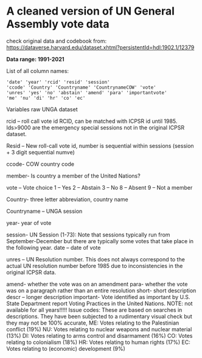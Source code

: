 # A cleaned version of UN General Assembly vote data

check original data and codebook from:\
    https://dataverse.harvard.edu/dataset.xhtml?persistentId=hdl:1902.1/12379

**Data range: 1991-2021**

List of all column names:

```
'date' 'year' 'rcid' 'resid' 'session'
'ccode' 'Country' 'Countryname' 'CountrynameCOW' 'vote'
'unres' 'yes' 'no' 'abstain' 'amend' 'para' 'importantvote'
'me' 'nu' 'di' 'hr' 'co' 'ec'
```



Variables raw UNGA dataset

rcid – roll call vote id RCID, can be matched with ICPSR id until 1985. Ids>9000 are the emergency special sessions not in the original ICPSR dataset. 

Resid – New roll-call vote id, number is sequential within sessions (session + 3 digit sequential numve)
 
ccode- COW country code

member- Is country a member of the United Nations?

vote – Vote choice
1 – Yes
2 – Abstain
3 – No
8 – Absent
9 – Not a member

Country- three letter abbreviation, country name

Countryname – UNGA session 

year- year of vote

session- UN Session (1-73): Note that sessions typically run from September-December but there are typically some votes that take place in the following year. 
date – date of vote

unres – UN Resolution number. This does not always correspond to the actual UN resolution number before 1985 due to inconsistencies in the original ICPSR data.

amend-  whether the vote was on an amendment 
para- whether the vote was on a paragraph rather than an entire resolution 
short- short description
descr – longer description
important- Vote identified as important by U.S. State Department report Voting Practices in the United Nations. NOTE: not available for all years!!!!!
Issue codes: These are based on searches in descriptions. They have been subjected to a rudimentary visual check but they may not be 100% accurate,
ME: Votes relating to the Palestinian conflict (19%)
NU: Votes relating to nuclear weapons and nuclear material (13%)
DI: Votes relating to arms control and disarmament (16%)
CO: Votes relating to colonialism (18%)
HR: Votes relating to human rights (17%)
EC: Votes relating to (economic) development (9%)

